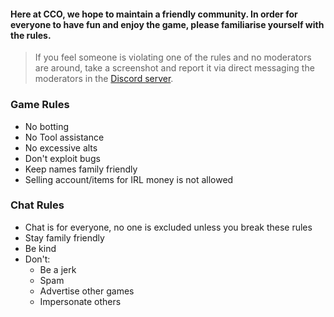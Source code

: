 

#### Here at CCO, we hope to maintain a friendly community. In order for everyone to have fun and enjoy the game, please familiarise yourself with the rules. 

> If you feel someone is violating one of the rules and no moderators are around, take a screenshot and report it via direct messaging the moderators in the [Discord server](https://discord.gg/JREx8xz).

### Game Rules
* No botting 
* No Tool assistance
* No excessive alts
* Don't exploit bugs
* Keep names family friendly
* Selling account/items for IRL money is not allowed
### Chat Rules
* Chat is for everyone, no one is excluded unless you break these rules
* Stay family friendly
* Be kind
* Don't: 
  - Be a jerk
  - Spam  
  - Advertise other games 
  - Impersonate others  
